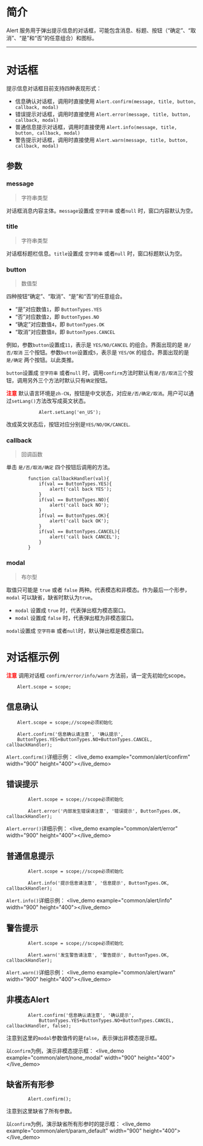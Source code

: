 # 简介 #

Alert 服务用于弹出提示信息的对话框，可能包含消息、标题、按钮（“确定”、“取消”、“是”和“否”的任意组合）和图标。

---
# 对话框 #

提示信息对话框目前支持四种表现形式：

- 信息确认对话框，调用时直接使用 `Alert.confirm(message, title, button, callback, modal)`
- 错误提示对话框，调用时直接使用 `Alert.error(message, title, button, callback, modal)` 
- 普通信息提示对话框，调用时直接使用 `Alert.info(message, title, button, callback, modal)`
- 警告提示对话框，调用时直接使用 `Alert.warn(message, title, button, callback, modal)`

## 参数 ##

### message ###
> 字符串类型

对话框消息内容主体。`message`设置成 `空字符串` 或者`null` 时，窗口内容默认为空。

### title ###
> 字符串类型

对话框标题栏信息。`title`设置成 `空字符串` 或者`null` 时，窗口标题默认为空。

### button ###
> 数值型

四种按钮“确定”、“取消”、“是”和“否”的任意组合。

 - “是”对应数值`1`，即 `ButtonTypes.YES`
 - “否”对应数值`2`，即 `ButtonTypes.NO`
 - “确定”对应数值`4`，即 `ButtonTypes.OK`
 - “取消”对应数值`8`，即 `ButtonTypes.CANCEL`

例如，参数`button`设置成`11`，表示是 `YES/NO/CANCEL` 的组合。界面出现的是 `是/否/取消` 三个按钮。参数`button`设置成`5`，表示是 `YES/OK` 的组合。界面出现的是 `是/确定` 两个按钮。以此类推。

`button`设置成 `空字符串` 或者`null` 时，调用`confirm`方法时默认有`是/否/取消`三个按钮，调用另外三个方法时默认只有`确定`按钮。

**<font color=red>注意</font>**
默认语言环境是`zh-CN`，按钮是中文状态，对应`是/否/确定/取消`。用户可以通过`setLang()`方法改写成英文状态。

				Alert.setLang('en_US');
改成英文状态后，按钮对应分别是`YES/NO/OK/CANCEL`.

### callback ###
> 回调函数

单击 `是/否/取消/确定` 四个按钮后调用的方法。

	        function callbackHandler(val){
	            if(val == ButtonTypes.YES){
	                alert('call back YES');
	            }
	            if(val == ButtonTypes.NO){
	                alert('call back NO');
	            }
	            if(val == ButtonTypes.OK){
	                alert('call back OK');
	            } 
	            if(val == ButtonTypes.CANCEL){
	                alert('call back CANCEL');
	            }        
	        }

### modal ###
> 布尔型

取值只可能是 `true` 或者 `false` 两种。代表模态和非模态。作为最后一个形参，`modal` 可以缺省，缺省时默认为`true`。

- `modal` 设置成 `true` 时，代表弹出框为模态窗口。
- `modal` 设置成 `false` 时，代表弹出框为非模态窗口。

`modal`设置成 `空字符串` 或者`null`时，默认弹出框是模态窗口。


# 对话框示例 #

**<font color=red>注意</font>** 调用对话框 `confirm/error/info/warn` 方法前，请一定先初始化scope。

		Alert.scope = scope;


## 信息确认 ##
		Alert.scope = scope;//scope必须初始化

		Alert.confirm('信息确认请注意', '确认提示', 
		ButtonTypes.YES+ButtonTypes.NO+ButtonTypes.CANCEL, callbackHandler);

`Alert.confirm()`详细示例：
<live_demo example="common/alert/confirm" width="900" height="400"></live_demo>


## 错误提示 ##
			Alert.scope = scope;//scope必须初始化

            Alert.error('内部发生错误请注意', '错误提示', ButtonTypes.OK, callbackHandler);

`Alert.error()`详细示例：
<live_demo example="common/alert/error" width="900" height="400"></live_demo>

## 普通信息提示 ##
			Alert.scope = scope;//scope必须初始化

            Alert.info('提示信息请注意', '信息提示', ButtonTypes.OK, callbackHandler);

`Alert.info()`详细示例：
<live_demo example="common/alert/info" width="900" height="400"></live_demo>

## 警告提示 ##
            Alert.scope = scope;//scope必须初始化

            Alert.warn('发生警告请注意', '警告提示', ButtonTypes.OK, callbackHandler);

`Alert.warn()`详细示例：
<live_demo example="common/alert/warn" width="900" height="400"></live_demo>

## 非模态Alert ##

			Alert.confirm('信息确认请注意', '确认提示', 
				ButtonTypes.YES+ButtonTypes.NO+ButtonTypes.CANCEL, callbackHandler, false);
注意到这里的`modal`参数值传的是`false`，表示弹出非模态提示框。

以`confirm`为例，演示非模态提示框：
<live_demo example="common/alert/none_modal" width="900" height="400"></live_demo>


## 缺省所有形参 ##

			Alert.confirm();
注意到这里缺省了所有参数。

以`confirm`为例，演示缺省所有形参时的提示框：
<live_demo example="common/alert/param_default" width="900" height="400"></live_demo>


<div>
<script data-main="/rdk/app/libs/rdk/rdk" src="/rdk/app/libs/requirejs/require.js"></script>
<script src="/doc/tools/doc_js/main.js"></script>
<script src="/doc/tools/doc_js/misc.js"></script>
</div>